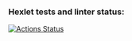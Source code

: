 ### Hexlet tests and linter status:
[![Actions Status](https://github.com/agapovk/fullstack-javascript-project-6/actions/workflows/hexlet-check.yml/badge.svg)](https://github.com/agapovk/fullstack-javascript-project-6/actions)
